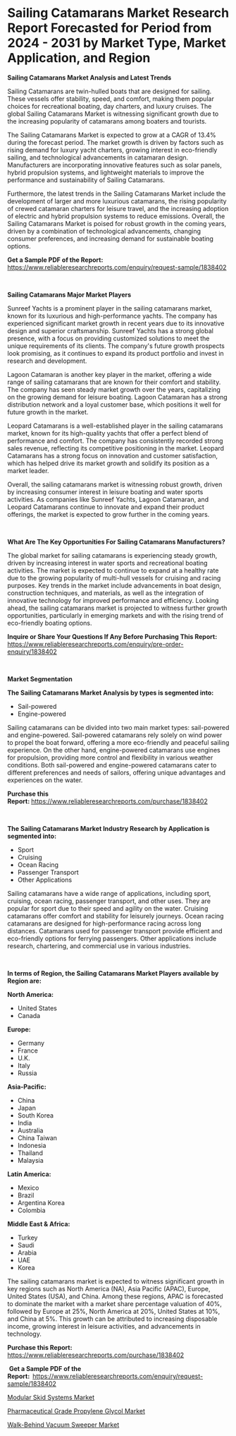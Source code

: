 <p><h1>Sailing Catamarans Market Research Report Forecasted for Period from 2024 -  2031 by Market Type, Market Application, and Region</h1></p><p><strong>Sailing Catamarans Market Analysis and Latest Trends</strong></p>
<p><p>Sailing Catamarans are twin-hulled boats that are designed for sailing. These vessels offer stability, speed, and comfort, making them popular choices for recreational boating, day charters, and luxury cruises. The global Sailing Catamarans Market is witnessing significant growth due to the increasing popularity of catamarans among boaters and tourists.</p><p>The Sailing Catamarans Market is expected to grow at a CAGR of 13.4% during the forecast period. The market growth is driven by factors such as rising demand for luxury yacht charters, growing interest in eco-friendly sailing, and technological advancements in catamaran design. Manufacturers are incorporating innovative features such as solar panels, hybrid propulsion systems, and lightweight materials to improve the performance and sustainability of Sailing Catamarans.</p><p>Furthermore, the latest trends in the Sailing Catamarans Market include the development of larger and more luxurious catamarans, the rising popularity of crewed catamaran charters for leisure travel, and the increasing adoption of electric and hybrid propulsion systems to reduce emissions. Overall, the Sailing Catamarans Market is poised for robust growth in the coming years, driven by a combination of technological advancements, changing consumer preferences, and increasing demand for sustainable boating options.</p></p>
<p><strong>Get a Sample PDF of the Report:&nbsp;</strong> <a href="https://www.reliableresearchreports.com/enquiry/request-sample/1838402">https://www.reliableresearchreports.com/enquiry/request-sample/1838402</a></p>
<p>&nbsp;</p>
<p><strong>Sailing Catamarans Major Market Players</strong></p>
<p><p>Sunreef Yachts is a prominent player in the sailing catamarans market, known for its luxurious and high-performance yachts. The company has experienced significant market growth in recent years due to its innovative design and superior craftsmanship. Sunreef Yachts has a strong global presence, with a focus on providing customized solutions to meet the unique requirements of its clients. The company's future growth prospects look promising, as it continues to expand its product portfolio and invest in research and development.</p><p>Lagoon Catamaran is another key player in the market, offering a wide range of sailing catamarans that are known for their comfort and stability. The company has seen steady market growth over the years, capitalizing on the growing demand for leisure boating. Lagoon Catamaran has a strong distribution network and a loyal customer base, which positions it well for future growth in the market.</p><p>Leopard Catamarans is a well-established player in the sailing catamarans market, known for its high-quality yachts that offer a perfect blend of performance and comfort. The company has consistently recorded strong sales revenue, reflecting its competitive positioning in the market. Leopard Catamarans has a strong focus on innovation and customer satisfaction, which has helped drive its market growth and solidify its position as a market leader.</p><p>Overall, the sailing catamarans market is witnessing robust growth, driven by increasing consumer interest in leisure boating and water sports activities. As companies like Sunreef Yachts, Lagoon Catamaran, and Leopard Catamarans continue to innovate and expand their product offerings, the market is expected to grow further in the coming years.</p></p>
<p>&nbsp;</p>
<p><strong>What Are The Key Opportunities For Sailing Catamarans Manufacturers?</strong></p>
<p><p>The global market for sailing catamarans is experiencing steady growth, driven by increasing interest in water sports and recreational boating activities. The market is expected to continue to expand at a healthy rate due to the growing popularity of multi-hull vessels for cruising and racing purposes. Key trends in the market include advancements in boat design, construction techniques, and materials, as well as the integration of innovative technology for improved performance and efficiency. Looking ahead, the sailing catamarans market is projected to witness further growth opportunities, particularly in emerging markets and with the rising trend of eco-friendly boating options.</p></p>
<p><strong>Inquire or Share Your Questions If Any Before Purchasing This Report:</strong> <a href="https://www.reliableresearchreports.com/enquiry/pre-order-enquiry/1838402">https://www.reliableresearchreports.com/enquiry/pre-order-enquiry/1838402</a></p>
<p>&nbsp;</p>
<p><strong>Market Segmentation</strong></p>
<p><strong>The Sailing Catamarans Market Analysis by types is segmented into:</strong></p>
<p><ul><li>Sail-powered</li><li>Engine-powered</li></ul></p>
<p><p>Sailing catamarans can be divided into two main market types: sail-powered and engine-powered. Sail-powered catamarans rely solely on wind power to propel the boat forward, offering a more eco-friendly and peaceful sailing experience. On the other hand, engine-powered catamarans use engines for propulsion, providing more control and flexibility in various weather conditions. Both sail-powered and engine-powered catamarans cater to different preferences and needs of sailors, offering unique advantages and experiences on the water.</p></p>
<p><strong>Purchase this Report:&nbsp;</strong><a href="https://www.reliableresearchreports.com/purchase/1838402">https://www.reliableresearchreports.com/purchase/1838402</a></p>
<p>&nbsp;</p>
<p><strong>The Sailing Catamarans Market Industry Research by Application is segmented into:</strong></p>
<p><ul><li>Sport</li><li>Cruising</li><li>Ocean Racing</li><li>Passenger Transport</li><li>Other Applications</li></ul></p>
<p><p>Sailing catamarans have a wide range of applications, including sport, cruising, ocean racing, passenger transport, and other uses. They are popular for sport due to their speed and agility on the water. Cruising catamarans offer comfort and stability for leisurely journeys. Ocean racing catamarans are designed for high-performance racing across long distances. Catamarans used for passenger transport provide efficient and eco-friendly options for ferrying passengers. Other applications include research, chartering, and commercial use in various industries.</p></p>
<p>&nbsp;</p>
<p><strong>In terms of Region, the Sailing Catamarans Market Players available by Region are:</strong></p>
<p>
    <p> <strong> North America: </strong>
        <ul>
            <li>United States</li>
            <li>Canada</li>
        </ul>
        </p> 
    <p> <strong> Europe: </strong>
        <ul>
            <li>Germany</li>
            <li>France</li>
            <li>U.K.</li>
            <li>Italy</li>
            <li>Russia</li>
        </ul>
        </p> 
    <p> <strong> Asia-Pacific: </strong>
        <ul>
            <li>China</li>
            <li>Japan</li>
            <li>South Korea</li>
            <li>India</li>
            <li>Australia</li>
            <li>China Taiwan</li>
            <li>Indonesia</li>
            <li>Thailand</li>
            <li>Malaysia</li>
        </ul>
        </p> 
    <p> <strong> Latin America: </strong>
        <ul>
            <li>Mexico</li>
            <li>Brazil</li>
            <li>Argentina Korea</li>
            <li>Colombia</li>
        </ul>
        </p> 
    <p> <strong> Middle East & Africa: </strong>
        <ul>
            <li>Turkey</li>
            <li>Saudi</li>
            <li>Arabia</li>
            <li>UAE</li>
            <li>Korea</li>
        </ul>
    </p>
    </p>
<p><p>The sailing catamarans market is expected to witness significant growth in key regions such as North America (NA), Asia Pacific (APAC), Europe, United States (USA), and China. Among these regions, APAC is forecasted to dominate the market with a market share percentage valuation of 40%, followed by Europe at 25%, North America at 20%, United States at 10%, and China at 5%. This growth can be attributed to increasing disposable income, growing interest in leisure activities, and advancements in technology.</p></p>
<p><strong>Purchase this Report: </strong><a href="https://www.reliableresearchreports.com/purchase/1838402">https://www.reliableresearchreports.com/purchase/1838402</a></p>
<p>&nbsp;<strong>Get a Sample PDF of the Report:&nbsp;&nbsp;</strong><a href="https://www.reliableresearchreports.com/enquiry/request-sample/1838402">https://www.reliableresearchreports.com/enquiry/request-sample/1838402</a></p>
<p><strong></strong></p>
<p><p><a href="https://view.publitas.com/reportprime-1/modular-skid-systems-market-research-report-reveals-the-latest-trends-and-opportunities-of-this-market-for-period-from-2023-2030/">Modular Skid Systems Market</a></p><p><a href="https://view.publitas.com/reportprime-1/pharmaceutical-grade-propylene-glycol-market-size-share-trends-analysis-report-by-material-by-type-by-end-user-by-region-and-segment-forecasts-2023-2030/">Pharmaceutical Grade Propylene Glycol Market</a></p><p><a href="https://view.publitas.com/reportprime-1/walk-behind-vacuum-sweeper-market-size-reflecting-a-forecast-till-2030-market-by-type-by-application-and-by-geography/">Walk-Behind Vacuum Sweeper Market</a></p></p>